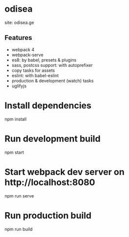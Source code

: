 # odisea
site: odisea.ge
## Features

- webpack 4
- webpack-serve
- es8: by babel, presets & plugins
- sass, postcss support: with autoprefixer
- copy tasks for assets
- eslint: with babel-eslint
- production & development (watch) tasks
- uglifyjs

# Install dependencies
npm install

# Run development build
npm start

# Start webpack dev server on http://localhost:8080
npm run serve

# Run production build
npm run build
```

